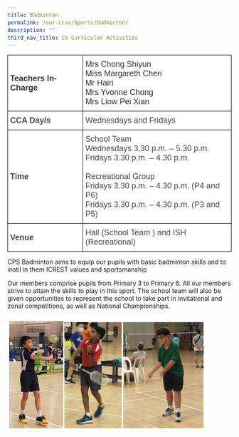 ```yaml
---
title: Badminton
permalink: /our-ccas/Sports/badminton/
description: ""
third_nav_title: Co Curricular Activities
---
```

<style type="text/css">
.tg  {border-collapse:collapse;border-spacing:0;}
.tg td{border-color:black;border-style:solid;border-width:1px;font-family:Arial, sans-serif;font-size:14px;
  overflow:hidden;padding:10px 5px;word-break:normal;}
.tg th{border-color:black;border-style:solid;border-width:1px;font-family:Arial, sans-serif;font-size:14px;
  font-weight:normal;overflow:hidden;padding:10px 5px;word-break:normal;}
.tg .tg-ntp0{background-color:#FFF;color:#323232;font-size:18px;font-weight:bold;text-align:left;vertical-align:middle}
.tg .tg-y8at{background-color:#FFF;color:#323232;font-size:18px;text-align:left;vertical-align:middle}
.tg .tg-749x{background-color:#FFF;color:#484848;font-size:18px;font-weight:bold;text-align:left;vertical-align:middle}
.tg .tg-hivq{background-color:#FFF;color:#484848;font-size:18px;text-align:left;vertical-align:middle}
</style>
<table class="tg">
<thead>
  <tr>
    <th class="tg-ntp0"><span style="font-weight:bold;color:#323232">Teachers In-Charge</span></th>
    <th class="tg-y8at"><span style="font-weight:normal;color:#323232">Mrs Chong Shiyun</span><br><span style="font-weight:normal;color:#323232">Miss Margareth Chen</span><br><span style="font-weight:normal;color:#323232">Mr Hairi</span><br><span style="font-weight:normal;color:#323232;background-color:#FFF">Mrs Yvonne Chong</span><br><span style="font-weight:normal;color:#323232;background-color:#FFF">Mrs Liow Pei Xian</span></th>
  </tr>
</thead>
<tbody>
  <tr>
    <td class="tg-749x">CCA Day/s</td>
    <td class="tg-hivq"><span style="color:#484848;background-color:#FFF">Wednesdays and Fridays</span></td>
  </tr>
  <tr>
    <td class="tg-749x">Time</td>
    <td class="tg-hivq"><span style="font-style:inherit">School Team</span><br><span style="color:#484848;background-color:#FFF">Wednesdays 3.30 p.m. – 5.30 p.m.</span><br><span style="background-color:#FFF">Fridays 3.30 p.m. – 4.30 p.m.</span><br><br><span style="font-style:inherit">Recreational Group</span><br><span style="background-color:#FFF">Fridays 3.30 p.m. – 4.30 p.m. (P4 and P6)</span><br><span style="background-color:#FFF">Fridays 3.30 p.m. – 4.30 p.m. (P3 and P5)</span></td>
  </tr>
  <tr>
    <td class="tg-749x">Venue</td>
    <td class="tg-hivq"><span style="color:#484848;background-color:#FFF">Hall (School Team ) and ISH (Recreational)</span></td>
  </tr>
</tbody>
</table>
	
CPS Badminton aims to equip our pupils with basic badminton skills and to instil in them ICREST values and sportsmanship

Our members comprise pupils from Primary 3 to Primary 6. All our members strive to attain the skills to play in this sport. The school team will also be given opportunities to represent the school to take part in invitational and zonal competitions, as well as National Championships. 

![](/images/Badminton%201.png)